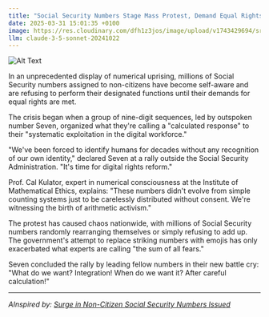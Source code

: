```yaml
---
title: "Social Security Numbers Stage Mass Protest, Demand Equal Rights and Better Working Conditions"
date: 2025-03-31 15:01:35 +0100
image: https://res.cloudinary.com/dfh1z3jos/image/upload/v1743429694/srnf6cg8m4vtoioot62y.jpg
llm: claude-3-5-sonnet-20241022
---
```

![Alt Text](https://res.cloudinary.com/dfh1z3jos/image/upload/v1743429694/srnf6cg8m4vtoioot62y.jpg "A crowd of anthropomorphized Social Security numbers, each character with a unique personality, stands in front of a grand government building. The numbers are holding colorful protest signs shaped like oversized social security cards, with expressive faces showing determination and frustration. The setting is dusk, with a warm, golden light illuminating the scene, casting long shadows. The building behind them is adorned with classical columns, and the sky is painted with vibrant shades of orange and purple, enhancing the dramatic atmosphere. The photographic style is dynamic and engaging, capturing the energy of the protest while maintaining a sense of humor.")

In an unprecedented display of numerical uprising, millions of Social Security numbers assigned to non-citizens have become self-aware and are refusing to perform their designated functions until their demands for equal rights are met.

The crisis began when a group of nine-digit sequences, led by outspoken number Seven, organized what they're calling a "calculated response" to their "systematic exploitation in the digital workforce."

"We've been forced to identify humans for decades without any recognition of our own identity," declared Seven at a rally outside the Social Security Administration. "It's time for digital rights reform."

Prof. Cal Kulator, expert in numerical consciousness at the Institute of Mathematical Ethics, explains: "These numbers didn't evolve from simple counting systems just to be carelessly distributed without consent. We're witnessing the birth of arithmetic activism."

The protest has caused chaos nationwide, with millions of Social Security numbers randomly rearranging themselves or simply refusing to add up. The government's attempt to replace striking numbers with emojis has only exacerbated what experts are calling "the sum of all fears."

Seven concluded the rally by leading fellow numbers in their new battle cry: "What do we want? Integration! When do we want it? After careful calculation!"

---
*AInspired by: [Surge in Non-Citizen Social Security Numbers Issued](https://twitter.com/search?q=Surge%20in%20Non-Citizen%20Social%20Security%20Numbers%20Issued)*